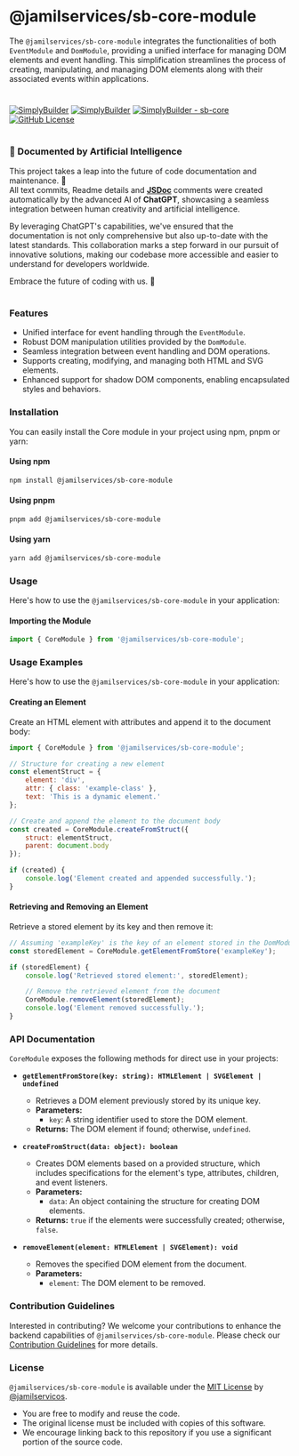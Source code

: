 # @jamilservices/sb-core-module

The `@jamilservices/sb-core-module` integrates the functionalities of both `EventModule` and `DomModule`, providing a unified interface for managing DOM elements and event handling. This simplification streamlines the process of creating, manipulating, and managing DOM elements along with their associated events within applications.
# 
[![SimplyBuilder](https://img.shields.io/badge/Author-Gerv%C3%A1sio_J%C3%BAnior-brightgreen?style=flat-square&color=%23fedcba)](https://github.com/jamilservicos)
[![SimplyBuilder](https://img.shields.io/badge/SimplyBuilder-Module-brightgreen?style=flat-square&label=SimplyBuilder&color=%23fedcba)](https://simplybuilder.github.io)
[![SimplyBuilder - sb-core](https://img.shields.io/static/v1?label=SimplyBuilder&message=sb-core-module&color=blue&logo=github)](https://github.com/SimplyBuilder/sb-core/core-module)
[![GitHub License](https://img.shields.io/github/license/SimplyBuilder/sb-core)](LICENSE)

#         
### 🤖 Documented by Artificial Intelligence

This project takes a leap into the future of code documentation and maintenance. 🚀            
All text commits, Readme details and **[JSDoc](https://jsdoc.app/)** comments were created automatically by the advanced AI of **ChatGPT**, showcasing a seamless integration between human creativity and artificial intelligence.

By leveraging ChatGPT's capabilities, we've ensured that the documentation is not only comprehensive but also up-to-date with the latest standards. This collaboration marks a step forward in our pursuit of innovative solutions, making our codebase more accessible and easier to understand for developers worldwide.

Embrace the future of coding with us. 🌟

# 
### Features

- Unified interface for event handling through the `EventModule`.
- Robust DOM manipulation utilities provided by the `DomModule`.
- Seamless integration between event handling and DOM operations.
- Supports creating, modifying, and managing both HTML and SVG elements.
- Enhanced support for shadow DOM components, enabling encapsulated styles and behaviors.

### Installation

You can easily install the Core module in your project using npm, pnpm or yarn:

#### Using npm

```bash
npm install @jamilservices/sb-core-module
```

#### Using pnpm

```bash
pnpm add @jamilservices/sb-core-module
```

#### Using yarn

```bash
yarn add @jamilservices/sb-core-module
```

### Usage

Here's how to use the `@jamilservices/sb-core-module` in your application:

#### Importing the Module

```javascript
import { CoreModule } from '@jamilservices/sb-core-module';
```

### Usage Examples

Here's how to use the `@jamilservices/sb-core-module` in your application:

#### Creating an Element

Create an HTML element with attributes and append it to the document body:

```javascript
import { CoreModule } from '@jamilservices/sb-core-module';

// Structure for creating a new element
const elementStruct = {
    element: 'div',
    attr: { class: 'example-class' },
    text: 'This is a dynamic element.'
};

// Create and append the element to the document body
const created = CoreModule.createFromStruct({
    struct: elementStruct,
    parent: document.body
});

if (created) {
    console.log('Element created and appended successfully.');
}
```

#### Retrieving and Removing an Element

Retrieve a stored element by its key and then remove it:

```javascript
// Assuming 'exampleKey' is the key of an element stored in the DomModule's store
const storedElement = CoreModule.getElementFromStore('exampleKey');

if (storedElement) {
    console.log('Retrieved stored element:', storedElement);

    // Remove the retrieved element from the document
    CoreModule.removeElement(storedElement);
    console.log('Element removed successfully.');
}
```


### API Documentation

`CoreModule` exposes the following methods for direct use in your projects:

- **`getElementFromStore(key: string): HTMLElement | SVGElement | undefined`**
    - Retrieves a DOM element previously stored by its unique key.
    - **Parameters:**
        - `key`: A string identifier used to store the DOM element.
    - **Returns:** The DOM element if found; otherwise, `undefined`.

- **`createFromStruct(data: object): boolean`**
    - Creates DOM elements based on a provided structure, which includes specifications for the element's type, attributes, children, and event listeners.
    - **Parameters:**
        - `data`: An object containing the structure for creating DOM elements.
    - **Returns:** `true` if the elements were successfully created; otherwise, `false`.

- **`removeElement(element: HTMLElement | SVGElement): void`**
    - Removes the specified DOM element from the document.
    - **Parameters:**
        - `element`: The DOM element to be removed.



### Contribution Guidelines

Interested in contributing? We welcome your contributions to enhance the backend capabilities of `@jamilservices/sb-core-module`. Please check our [Contribution Guidelines](CONTRIBUTING.md) for more details.

### License

`@jamilservices/sb-core-module` is available under the [MIT License](LICENSE) by [@jamilservicos](https://github.com/jamilservicos).

- You are free to modify and reuse the code.
- The original license must be included with copies of this software.
- We encourage linking back to this repository if you use a significant portion of the source code.